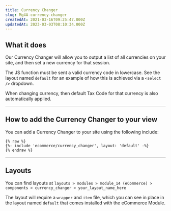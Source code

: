 ```yaml
---
title: Currency Changer
slug: Mg4A-currency-changer
createdAt: 2021-03-16T09:25:47.000Z
updatedAt: 2023-03-03T08:10:34.000Z
---
```


## What it does


Our Currency Changer will allow you to output a list of all currencies on your site, and then set a new currency for that session.

The JS function must be sent a valid currency code in lowercase. See the layout named `default` for an example of how this is achieved via a `<select />` dropdown.

When changing currency, then default Tax Code for that currency is also automatically applied.

***

## How to add the Currency Changer to your view


You can add a Currency Changer to your site using the following include:

```liquid
{% raw %}
{%- include 'ecommerce/currency_changer', layout: 'default' -%}
{% endraw %}
```

***

## Layouts


You can find layouts at `layouts > modules > module_14 (eCommerce) > components > currency_changer > your_layout_name_here`

The layout will require a `wrapper` and `item` file, which you can see in place in the layout named `default` that comes installed with the eCommerce Module.



